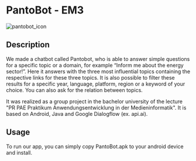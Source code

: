 # PantoBot - EM3

![pantobot_icon](https://user-images.githubusercontent.com/19223435/134473892-2667380f-2d5a-429f-9f40-1c82dbd29c62.png)

## Description

We made a chatbot called Pantobot, who is able to answer simple questions for a specific topic or a domain, for example “Inform me about the energy sector!”.  Here it answers with the three most influential topics containing the respective links for these three topics. It is also possible to filter these results for a specific year, language, platform, region or a keyword of your choice. You can also ask for the relation between topics.

It was realized as a group project in the bachelor university of the lecture "PR PAE Praktikum Anwendungsentwicklung in der Medieninformatik". It is based on Android, Java and Google Dialogflow (ex. api.ai).

## Usage

To run our app, you can simply copy PantoBot.apk to your android device and install.
